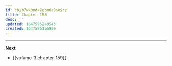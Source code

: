 ```yaml
---
id: cb1b7wk0odk2ebo6a9so9cp
title: Chapter 158
desc: ''
updated: 1647595249543
created: 1647595165989
---
```




____

**Next**
* [[volume-3.chapter-159]]